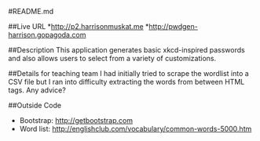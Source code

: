 #README.md

##Live URL
*<http://p2.harrisonmuskat.me>
*<http://pwdgen-harrison.gopagoda.com>

##Description
This application generates basic xkcd-inspired passwords and also allows users to select from a variety of customizations.

##Details for teaching team
I had initially tried to scrape the wordlist into a CSV file but I ran into difficulty extracting the words from between HTML tags. Any advice?

##Outside Code
* Bootstrap: <http://getbootstrap.com>
* Word list: <http://englishclub.com/vocabulary/common-words-5000.htm>